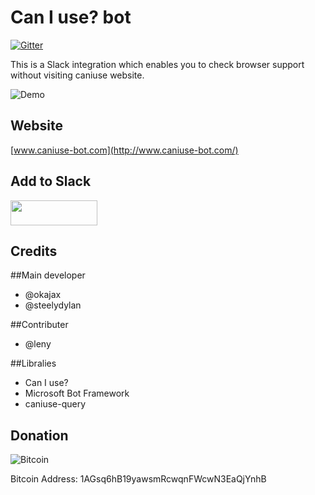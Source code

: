 Can I use? bot
==========
[![Gitter](https://badges.gitter.im/steelaxe/can-i-use-bot.svg)](https://gitter.im/steelaxe/can-i-use-bot?utm_source=badge&utm_medium=badge&utm_campaign=pr-badge)

This is a Slack integration which enables you to check browser support without visiting caniuse website.

![Demo](http://www.caniuse-bot.com/assets/images/Demo.gif)

Website
--------
[www.caniuse-bot.com](http://www.caniuse-bot.com/)

Add to Slack
--------
<a href="https://slack.com/oauth/authorize?scope=incoming-webhook,bot&client_id=39170978977.46522048998&redirect_uri=https%3a%2f%2fslack.botframework.com%2fHome%2fauth&state=can-i-use-bot"><img height="40" width="139" src="https://platform.slack-edge.com/img/add_to_slack.png" srcset="https://platform.slack-edge.com/img/add_to_slack.png 1x, https://platform.slack-edge.com/img/add_to_slack@2x.png 2x"></a>

Credits
--------

##Main developer

* @okajax
* @steelydylan

##Contributer

* @leny

##Libralies

* Can I use?
* Microsoft Bot Framework
* caniuse-query


Donation
--------
![Bitcoin](http://www.caniuse-bot.com/assets/images/bitcoin_logo.png)

Bitcoin Address:
1AGsq6hB19yawsmRcwqnFWcwN3EaQjYnhB
